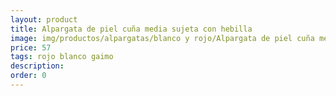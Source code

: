 ```yaml
---
layout: product
title: Alpargata de piel cuña media sujeta con hebilla 
image: img/productos/alpargatas/blanco y rojo/Alpargata de piel cuña media sujeta con hebilla =57 =rojo blanco gaimo.webp
price: 57 
tags: rojo blanco gaimo
description: 
order: 0
---
```

